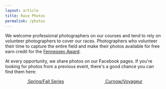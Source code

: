 ```yaml
---
layout: article
title: Race Photos
permalink: /photos
---
```


We welcome professional photographers on our courses and tend to rely on volunteer photographers to cover our races. Photographers who volunteer their time to capture the entire field and make their photos available for free earn credit for the [Fennessey Award](/fennessey).

At every opportunity, we share photos on our Facebook pages. If you're looking for photos from a previous event, there's a good chance you can find them here:

<div class="container" style="display:flex;padding-bottom:1em;">
  <a href="https://www.facebook.com/runnmtc/" style="margin: 0 auto;" target="blank">
    <div class="button">
      <img src="/assets/icons/social/Facebook-light.svg" style="height:1em;"> Spring/Fall Series
    </div>
  </a>
  <a href="https://www.facebook.com/minnesotavoyageur" style="margin: 0 auto;" target="blank">
    <div class="button">
      <img src="/assets/icons/social/Facebook-light.svg" style="height:1em;"> Curnow/Voyageur
    </div>
  </a>
</div>
